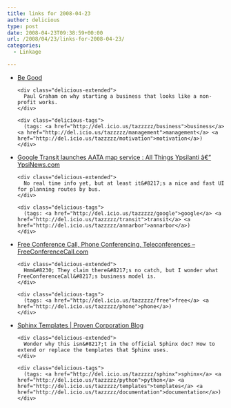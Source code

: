 ```yaml
---
title: links for 2008-04-23
author: delicious
type: post
date: 2008-04-23T09:38:59+00:00
url: /2008/04/23/links-for-2008-04-23/
categories:
  - Linkage

---
```

<ul class="delicious">
  <li>
    <div class="delicious-link">
      <a href="http://paulgraham.com/good.html">Be Good</a>
    </div>
    
    <div class="delicious-extended">
      Paul Graham on why starting a business that looks like a non-profit works.
    </div>
    
    <div class="delicious-tags">
      (tags: <a href="http://del.icio.us/tazzzzz/business">business</a> <a href="http://del.icio.us/tazzzzz/management">management</a> <a href="http://del.icio.us/tazzzzz/motivation">motivation</a>)
    </div>
  </li>
  
  <li>
    <div class="delicious-link">
      <a href="http://ypsinews.com/index.php/200804-google-transit-launches-aata-map-service/">Google Transit launches AATA map service : All Things Ypsilanti â€” YpsiNews.com</a>
    </div>
    
    <div class="delicious-extended">
      No real time info yet, but at least it&#8217;s a nice and fast UI for planning routes by bus.
    </div>
    
    <div class="delicious-tags">
      (tags: <a href="http://del.icio.us/tazzzzz/google">google</a> <a href="http://del.icio.us/tazzzzz/transit">transit</a> <a href="http://del.icio.us/tazzzzz/annarbor">annarbor</a>)
    </div>
  </li>
  
  <li>
    <div class="delicious-link">
      <a rel="nofollow" href="http://freeconferencecall.com/">Free Conference Call, Phone Conferencing, Teleconferences &#8211; FreeConferenceCall.com</a>
    </div>
    
    <div class="delicious-extended">
      Hmm&#8230; They claim there&#8217;s no catch, but I wonder what FreeConferenceCall&#8217;s business model is.
    </div>
    
    <div class="delicious-tags">
      (tags: <a href="http://del.icio.us/tazzzzz/free">free</a> <a href="http://del.icio.us/tazzzzz/phone">phone</a>)
    </div>
  </li>
  
  <li>
    <div class="delicious-link">
      <a href="http://www.proven-corporation.com/2008/03/27/sphinx-templates/">Sphinx Templates | Proven Corporation Blog</a>
    </div>
    
    <div class="delicious-extended">
      Wonder why this isn&#8217;t in the official Sphinx doc? How to extend or replace the templates that Sphinx uses.
    </div>
    
    <div class="delicious-tags">
      (tags: <a href="http://del.icio.us/tazzzzz/sphinx">sphinx</a> <a href="http://del.icio.us/tazzzzz/python">python</a> <a href="http://del.icio.us/tazzzzz/templates">templates</a> <a href="http://del.icio.us/tazzzzz/documentation">documentation</a>)
    </div>
  </li>
</ul>
